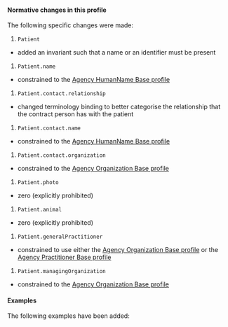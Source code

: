 #### Normative changes in this profile
The following specific changes were made:
1. `Patient`
- added an invariant such that a name or an identifier must be present
1. `Patient.name`
- constrained to the [Agency HumanName Base profile](StructureDefinition-humanname-dh-base-1.html)
1. `Patient.contact.relationship`
- changed terminology binding to better categorise the relationship that the contract person has with the patient
1. `Patient.contact.name`
- constrained to the [Agency HumanName Base profile](StructureDefinition-humanname-dh-base-1.html)
1. `Patient.contact.organization`
- constrained to the [Agency Organization Base profile](StructureDefinition-organization-dh-base-1.html)
1. `Patient.photo`
- zero (explicitly prohibited)
1. `Patient.animal`
- zero (explicitly prohibited)
1. `Patient.generalPractitioner`
- constrained to use either the [Agency Organization Base profile](StructureDefinition-organization-dh-base-1.html) or the [Agency Practitioner Base profile](StructureDefinition-practitioner-dh-base-1.html)
1. `Patient.managingOrganization`
- constrained to the [Agency Organization Base profile](StructureDefinition-organization-dh-base-1.html)

#### Examples
The following examples have been added:
